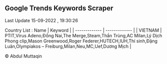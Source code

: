 

## Google Trends Keywords Scraper 
 
Last Update 15-09-2022 , 19:30:26

Country List :
 Name  | Keyword |
| ------------- | ------------- |
| VIETNAM | PTIT,Virus Adeno,Đồng Nai,The Merge,Steam,Thần Trùng,AC Milan,Lý Dịch Phong clip,Mason Greenwood,Roger Federer,HUTECH,IUH,Thí sinh,Đặng Luân,Olympiakos – Freiburg,Milan,Neu,MC,Uef,Dương Mịch |



© Abdul Muttaqin 

